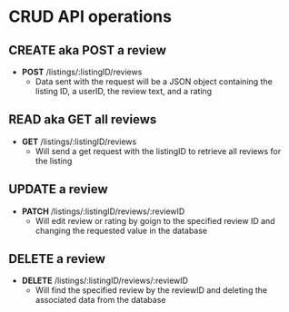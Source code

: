 # CRUD API operations

## CREATE aka POST a review

 * **POST** /listings/:listingID/reviews
    * Data sent with the request will be a JSON object containing the listing ID, a userID, the review text, and a rating

## READ aka GET all reviews

 - **GET** /listings/:listingID/reviews
    * Will send a get request with the listingID to retrieve all reviews for the listing

## UPDATE a review

 - **PATCH** /listings/:listingID/reviews/:reviewID
    * Will edit review or rating by goign to the specified review ID and changing the requested value in the database

## DELETE a review

 - **DELETE** /listings/:listingID/reviews/:reviewID
    - Will find the specified review by the reviewID and deleting the associated data from the database